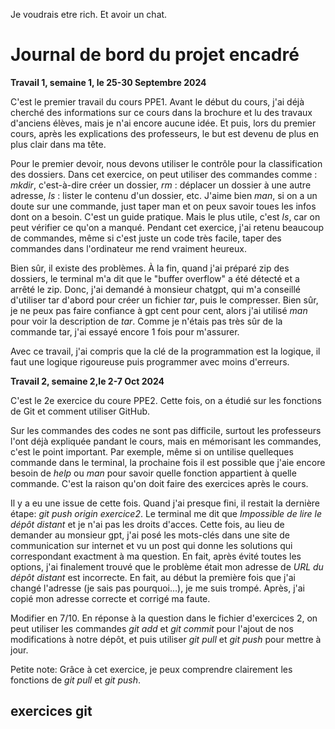 Je voudrais etre rich. Et avoir un chat.
# Journal de bord du projet encadré
__Travail 1, semaine 1, le 25-30 Septembre 2024__

C'est le premier travail du cours PPE1. 
Avant le début du cours, j'ai déjà cherché des informations sur ce cours dans la brochure 
et lu des travaux d'anciens élèves, mais je n'ai encore aucune idée.
Et puis, lors du premier cours, après les explications des professeurs, 
le but est devenu de plus en plus clair dans ma tête. 

Pour le premier devoir, 
nous devons utiliser le contrôle pour la classification des dossiers.
Dans cet exercice, on peut utiliser des commandes comme : _mkdir_, c'est-à-dire créer un dossier, 
_rm_ : déplacer un dossier à une autre adresse, _ls_ : lister le contenu d'un dossier, etc. 
J'aime bien _man_, si on a un doute sur une commande, just taper man et on peux savoir toues les infos dont on a besoin. 
C'est un guide pratique.
Mais le plus utile, c'est _ls_, car on peut vérifier ce qu'on a manqué.
Pendant cet exercice, j'ai retenu beaucoup de commandes, 
même si c'est juste un code très facile,
taper des commandes dans l'ordinateur me rend vraiment heureux.

Bien sûr, il existe des problèmes. 
À la fin, 
quand j'ai préparé zip des dossiers, 
le terminal m'a dit que le "buffer overflow" a été détecté et a arrêté le zip.
Donc, j'ai demandé à monsieur chatgpt, 
qui m'a conseillé d'utiliser tar d'abord pour créer un fichier _tar_, puis le compresser.
Bien sûr, je ne peux pas faire confiance à gpt cent pour cent, 
alors j'ai utilisé _man_ pour voir la description de _tar_. 
Comme je n'étais pas très sûr de la commande tar, j'ai essayé encore 1 fois pour m'assurer. 

Avec ce travail, j'ai compris que la clé de la programmation est la logique,
il faut une logique rigoureuse puis programmer avec moins d'erreurs.

__Travail 2, semaine 2,le 2-7 Oct 2024__

C'est le 2e exercice du coure PPE2.
Cette fois, on a étudié sur les fonctions de Git et comment utiliser GitHub.

Sur les commandes des codes ne sont pas difficile, surtout les professeurs l'ont déjà expliquée pandant le cours,
mais en mémorisant les commandes, c'est le point important. Par exemple, même si on untilise quelleques commande dans le terminal,
la prochaine fois il est possible que j'aie encore besoin de _help_ ou _man_ pour savoir quelle fonction appartient à quelle commande.
C'est la raison qu'on doit faire des exercices après le cours.

Il y a eu une issue de cette fois. Quand j'ai presque fini, il restait la dernière étape: _git push origin exercice2_. Le terminal me dit que _Impossible de lire le dépôt distant_ et je n'ai pas les droits d'acces.
Cette fois, au lieu de demander au monsieur gpt, j'ai posé les mots-clés dans une site de communication sur internet et vu un post qui donne les solutions qui correspondant exactment à ma question. En fait, après évité toutes les options, j'ai finalement trouvé que le problème était mon adresse de _URL du dépôt distant_ est incorrecte. En fait, au début la première fois que j'ai changé l'adresse (je sais pas pourquoi...), je me suis trompé. Après, j'ai copié mon adresse correcte et corrigé ma faute.

Modifier en 7/10. En réponse à la question dans le fichier d'exercices 2, on peut utiliser les commandes _git add_ et _git commit_ pour l'ajout de nos modifications à notre dépôt, et puis utiliser _git pull_ et _git push_ pour mettre à jour.

Petite note: Grâce à cet exercice, je peux comprendre clairement les fonctions de _git pull_ et _git push_.
## exercices git
